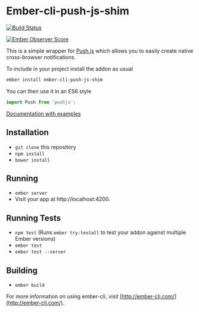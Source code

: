# Ember-cli-push-js-shim

[![Build Status](https://travis-ci.org/chrism/ember-cli-push-js-shim.svg?branch=master)](https://travis-ci.org/chrism/ember-cli-push-js-shim)

[![Ember Observer Score](https://emberobserver.com/badges/ember-cli-push-js-shim.svg)](https://emberobserver.com/addons/ember-cli-push-js-shim)

This is a simple wrapper for [Push.js](http://nickersoft.github.io/push.js/) which allows you to easily create native cross-browser notifications.

To include in your project install the addon as usual

```bash
ember install ember-cli-push-js-shim
```

You can then use it in an ES6 style

```js
import Push from 'pushjs';
```

[Documentation with examples](http://chrismasters.net/ember-cli-push-js-shim/)

## Installation

* `git clone` this repository
* `npm install`
* `bower install`

## Running

* `ember server`
* Visit your app at http://localhost:4200.

## Running Tests

* `npm test` (Runs `ember try:testall` to test your addon against multiple Ember versions)
* `ember test`
* `ember test --server`

## Building

* `ember build`

For more information on using ember-cli, visit [http://ember-cli.com/](http://ember-cli.com/).
